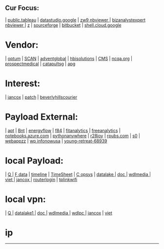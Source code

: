 ## Cur Focus:
| [public.tableau](https://public.tableau.com/profile/z148)
| [datastudio.google](https://datastudio.google.com/)
| [zw9 nbviewer ](https://nbviewer.jupyter.org/github/zw9/z)
| [bizanalystexpert nbviewer ](https://nbviewer.jupyter.org/github/bizanalystexpert)
| [z](https://zw9.github.io/z)
| [sourceforge](https://sourceforge.net/projects/zw9-proj/)
| [bitbucket](https://bitbucket.org/dashboard/overview)
| [shell.cloud.google](https://shell.cloud.google.com/)

# Vendor:
| [optum](https://www.optum.com)
| [SCAN](https://www.scanhealthplan.com)
| [adventglobal](https://www.adventglobal.com)
| [hbisolutions](https://www.hbisolutions.com)
| [CMS](https://www.cms.gov)
| [ncqa.org](https://www.ncqa.org)
| [prospectmedical](https://www.prospectmedical.com/)
| [catapultsg](https://catapultsg.com/)
| [apg](https://www.apg.org/)

# Interest:
| [jancox](http://jancox.com)
| [patch](http://patch.com/california/beverlyhills)
| [beverlyhillscourier](http://beverlyhillscourier.com)

# Payload External:
| [apt](http://apt.getenjoyment.net)
| [Bnt](http://Bnt.rf.gd)
| [energyflow](http://energyflow.000webhostapp.com)
| [f84](http://f84.epizy.com)
| [fitanalytics](http://fitanalytics.000webhostapp.com)
| [freeanalytics](http://freeanalytics.000webhostapp.com)
| [notebooks.azure.com](https://notebooks.azure.com/readerweb)
| [pythonanywhere](https://zzz.pythonanywhere.com)
| [r28joy](https://r28joy.herokuapp.com)
| [rpubs.com](https://rpubs.com/Atang148)
| [s0](http://bnt.rf.gd/z0)
| [webappzz](http://webappzz.somee.com)
| [wp infonowusa](hhttps://infonowusa.wordpress.com)
| [young-retreat-68939](https://young-retreat-68939.herokuapp.com)

# local Payload:
| [ Q ](http://wdlpc.local/Q) 
| [ F data](http://wdlpc.local/F) 
| [ timeline](http://wdlpc.local/F/GitHub/HccHdsStars/rpt/rpt_timeline.html) 
| [ TimeSheet](http://wdlpc.local/F/GitHub/HccHdsStars/rpt/TimeSheet.html) 
| [ C opsys](http://wdlpc.local/C) 
| [ datalake ](http://wdlmedia.local/datalake1) 
| [ doc ](http://wdlmedia.local/doc) 
| [ wdlmedia ](http://wdlmedia.local/) 
| [ viet ](http://wdlmedia.local/viet) 
| [ jancox ](http://wdlmedia.local/jancox_)
| [ routerlogin](http://www.routerlogin.com)
| [ tplinkwifi](http://tplinkwifi.net/)

# local vpn:
| [ Q ](http://wdlpc/Q)
| [ datalake1 ](http://wdlmedia/datalake1)
| [ doc ](http://wdlmedia/doc)
| [ wdlmedia ](http://wdlmedia/)
| [ wdlpc ](http://wdlpc/)
| [ jancox](http://wdlmedia/jancox_)
| [ viet ](http://wdlmedia/viet)

# ip
----

